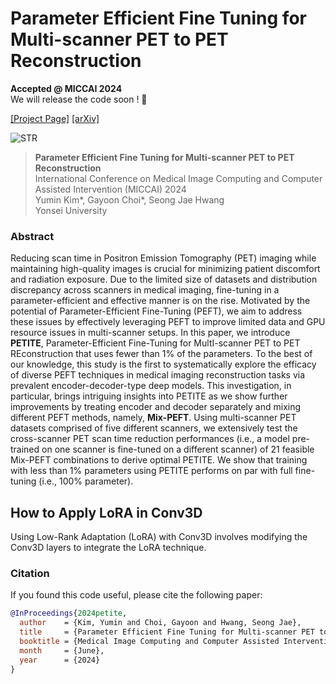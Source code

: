 # Parameter Efficient Fine Tuning for Multi-scanner PET to PET Reconstruction

**Accepted @ MICCAI 2024** \
We will release the code soon ! 🦍

[[Project Page]](http://MICV-yonsei.github.io/petite2024/) [[arXiv]](http://MICV-yonsei.github.io/petite2024/)

![STR](https://github.com/mineeuk/PETITE/assets/72694034/2641a7f3-facc-4eac-84cf-b96ea3c32f64)


> **Parameter Efficient Fine Tuning for Multi-scanner PET to PET Reconstruction** \
> International Conference on Medical Image Computing and Computer Assisted Intervention (MICCAI) 2024 \
> Yumin Kim*, Gayoon Choi*, Seong Jae Hwang \
Yonsei University

### Abstract
Reducing scan time in Positron Emission Tomography (PET) imaging while maintaining high-quality images is crucial for minimizing patient discomfort and radiation exposure. Due to the limited size of datasets and distribution discrepancy across scanners in medical imaging, fine-tuning in a parameter-efficient and effective manner is on the rise. Motivated by the potential of Parameter-Efficient Fine-Tuning (PEFT), we aim to address these issues by effectively leveraging PEFT to improve limited data and GPU resource issues in multi-scanner setups. In this paper, we introduce **PETITE**, Parameter-Efficient Fine-Tuning for MultI-scanner PET to PET REconstruction that uses fewer than 1% of the parameters. To the best of our knowledge, this study is the first to systematically explore the efficacy of diverse PEFT techniques in medical imaging reconstruction tasks via prevalent encoder-decoder-type deep models. This investigation, in particular, brings intriguing insights into PETITE as we show further improvements by treating encoder and decoder separately and mixing different PEFT methods, namely, **Mix-PEFT**. Using multi-scanner PET datasets comprised of five different scanners, we extensively test the cross-scanner PET scan time reduction performances (i.e., a model pre-trained on one scanner is fine-tuned on a different scanner) of 21 feasible Mix-PEFT combinations to derive optimal PETITE. We show that training with less than 1% parameters using PETITE performs on par with full fine-tuning (i.e., 100% parameter).

## How to Apply LoRA in Conv3D
Using Low-Rank Adaptation (LoRA) with Conv3D involves modifying the Conv3D layers to integrate the LoRA technique.

### Citation
If you found this code useful, please cite the following paper:
```bibtex
@InProceedings{2024petite,
  author    = {Kim, Yumin and Choi, Gayoon and Hwang, Seong Jae},
  title     = {Parameter Efficient Fine Tuning for Multi-scanner PET to PET Reconstruction},
  booktitle = {Medical Image Computing and Computer Assisted Intervention (MICCAI)},
  month     = {June},
  year      = {2024}
}
